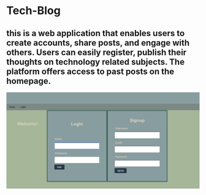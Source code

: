 # Tech-Blog

## this is a web application that enables users to create accounts, share posts, and engage with others. Users can easily register, publish their thoughts on technology related subjects. The platform offers access to past posts on the homepage.

<img src="/assets/Screenshot%202023-05-15%20at%207.39.12%20PM.png">

